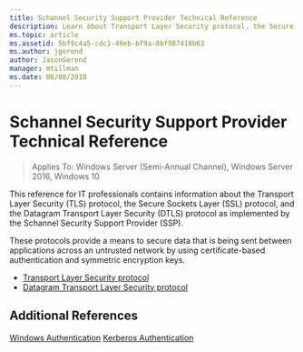 ```yaml
---
title: Schannel Security Support Provider Technical Reference
description: Learn about Transport Layer Security protocol, the Secure Sockets Layer protocol, and the Datagram Transport Layer Security protocol as implemented by the Schannel Security Support Provider.
ms.topic: article
ms.assetid: 5bf9c4a5-cdc1-49eb-bf9a-8bf987410b63
ms.author: jgerend
author: JasonGerend
manager: mtillman
ms.date: 08/08/2018
---
```

# Schannel Security Support Provider Technical Reference

>Applies To: Windows Server (Semi-Annual Channel), Windows Server 2016, Windows 10

This reference for IT professionals contains information about the Transport Layer Security (TLS) protocol, the Secure Sockets Layer (SSL) protocol, and the Datagram Transport Layer Security (DTLS) protocol as implemented by the Schannel Security Support Provider (SSP).

These protocols provide a means to secure data that is being sent between applications across an untrusted network by using certificate-based authentication and symmetric encryption keys.

- [Transport Layer Security protocol](transport-layer-security-protocol.md)
- [Datagram Transport Layer Security protocol](datagram-transport-layer-security-protocol.md)

## Additional References
[Windows Authentication](../windows-authentication/windows-authentication-overview.md)
[Kerberos Authentication](../kerberos/kerberos-authentication-overview.md)


